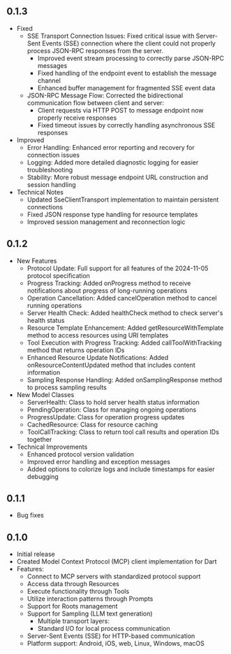 ## 0.1.3

* Fixed
    * SSE Transport Connection Issues: Fixed critical issue with Server-Sent Events (SSE) connection where the client could not properly process JSON-RPC responses from the server.
      * Improved event stream processing to correctly parse JSON-RPC messages
      * Fixed handling of the endpoint event to establish the message channel
      * Enhanced buffer management for fragmented SSE event data
    * JSON-RPC Message Flow: Corrected the bidirectional communication flow between client and server:
      * Client requests via HTTP POST to message endpoint now properly receive responses
      * Fixed timeout issues by correctly handling asynchronous SSE responses
* Improved
    * Error Handling: Enhanced error reporting and recovery for connection issues
    * Logging: Added more detailed diagnostic logging for easier troubleshooting
    * Stability: More robust message endpoint URL construction and session handling
* Technical Notes
    * Updated SseClientTransport implementation to maintain persistent connections
    * Fixed JSON response type handling for resource templates
    * Improved session management and reconnection logic

## 0.1.2

* New Features
    * Protocol Update: Full support for all features of the 2024-11-05 protocol specification
    * Progress Tracking: Added onProgress method to receive notifications about progress of long-running operations
    * Operation Cancellation: Added cancelOperation method to cancel running operations
    * Server Health Check: Added healthCheck method to check server's health status
    * Resource Template Enhancement: Added getResourceWithTemplate method to access resources using URI templates
    * Tool Execution with Progress Tracking: Added callToolWithTracking method that returns operation IDs
    * Enhanced Resource Update Notifications: Added onResourceContentUpdated method that includes content information
    * Sampling Response Handling: Added onSamplingResponse method to process sampling results
* New Model Classes
    * ServerHealth: Class to hold server health status information
    * PendingOperation: Class for managing ongoing operations
    * ProgressUpdate: Class for operation progress updates
    * CachedResource: Class for resource caching
    * ToolCallTracking: Class to return tool call results and operation IDs together
* Technical Improvements
    * Enhanced protocol version validation
    * Improved error handling and exception messages
    * Added options to colorize logs and include timestamps for easier debugging

## 0.1.1

* Bug fixes

## 0.1.0

* Initial release
* Created Model Context Protocol (MCP) client implementation for Dart
* Features:
    * Connect to MCP servers with standardized protocol support
    * Access data through Resources
    * Execute functionality through Tools
    * Utilize interaction patterns through Prompts
    * Support for Roots management
    * Support for Sampling (LLM text generation)
        * Multiple transport layers:
        * Standard I/O for local process communication
    * Server-Sent Events (SSE) for HTTP-based communication
    * Platform support: Android, iOS, web, Linux, Windows, macOS